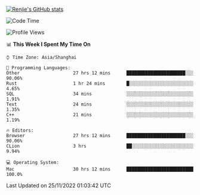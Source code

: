 [![Renjie's GitHub stats](https://github-readme-stats.vercel.app/api?username=liurenjie1024&show_icons=true&theme=chartreuse-dark)](https://github.com/anuraghazra/github-readme-stats)

<!--START_SECTION:waka-->
![Code Time](http://img.shields.io/badge/Code%20Time-377%20hrs%2049%20mins-blue)

![Profile Views](http://img.shields.io/badge/Profile%20Views-20-blue)

📊 **This Week I Spent My Time On** 

```text
⌚︎ Time Zone: Asia/Shanghai

💬 Programming Languages: 
Other                    27 hrs 12 mins      ██████████████████████░░░   90.06% 
Rust                     1 hr 24 mins        █░░░░░░░░░░░░░░░░░░░░░░░░   4.65% 
SQL                      34 mins             ░░░░░░░░░░░░░░░░░░░░░░░░░   1.91% 
Text                     24 mins             ░░░░░░░░░░░░░░░░░░░░░░░░░   1.35% 
C++                      21 mins             ░░░░░░░░░░░░░░░░░░░░░░░░░   1.19%

🔥 Editors: 
Browser                  27 hrs 12 mins      ██████████████████████░░░   90.06% 
CLion                    3 hrs               ██░░░░░░░░░░░░░░░░░░░░░░░   9.94%

💻 Operating System: 
Mac                      30 hrs 12 mins      █████████████████████████   100.0%

```


 Last Updated on 25/11/2022 01:03:42 UTC
<!--END_SECTION:waka-->


